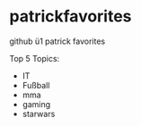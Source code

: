 # patrickfavorites
github ü1 patrick favorites

Top 5 Topics:
- IT
- Fußball
- mma
- gaming
- starwars
